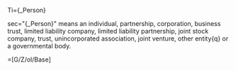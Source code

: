 Ti={_Person}

sec="{_Person}" means an individual, partnership, corporation, business trust, limited liability company, limited liability partnership, joint stock company, trust, unincorporated association, joint venture, other entity{q} or a governmental body.

=[G/Z/ol/Base]
